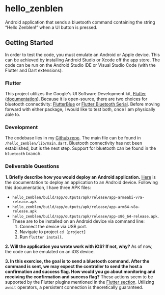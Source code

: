 # hello_zenblen
Android application that sends a bluetooth command containing the string “Hello Zenblen!” when a UI button is pressed.

## Getting Started
In order to test the code, you must emulate an Android or Apple device.
This can be achieved by installing Android Studio or Xcode off the app store. The code can be run on the Android Studio IDE or Visual Studio Code (with the Flutter and Dart extensions). 

### Flutter
This project utilizes the Google's UI Software Development kit, [Flutter](https://flutter.dev/) ([documentation](https://docs.flutter.dev/)). Because it is open-source, there are two choices for bluetooth connectivity: [FlutterBlue](https://pub.dev/packages/flutter_blue) or [Flutter Bluetooth Serial](https://pub.dev/packages/flutter_bluetooth_serial). Before moving forward with either package, I would like to test both, once I am physically able to. 

### Development
The codebase lies in my [Github repo](https://github.com/angelehernandez/hello_zenblen). The main file can be found in `/hello_zenblen/lib/main.dart`. Bluetooth connectivity has not been established, but is the next step. Support for bluetooth can be found in the `bluetooth` branch.

### Deliverable Questions
**1. Briefly describe how you would deploy an Android application.**
[Here](https://docs.flutter.dev/deployment/android) is the documentation to deploy an application to an Android device. Following this documentation, I have three APK files:
-   `hello_zenblen/build/app/outputs/apk/release/app-armeabi-v7a-release.apk`
-   `hello_zenblen/build/app/outputs/apk/release/app-arm64-v8a-release.apk`
-   `hello_zenblen/build/app/outputs/apk/release/app-x86_64-release.apk`.
These are to be installed on an Android device via command line:
	1. Connect the device via USB port.
	2. Navigate to project `cd [project]`
	3. Run `flutter install`.

**2. Will the application you wrote work with iOS? If not, why?**
As of now, the code can be emulated on an iOS device. 

**3. In this exercise, the goal is to send a bluetooth command. After the command is sent, we may expect the controller to send the host a confirmation and success flag. How would you go about monitoring and receiving the confirmation and success flag?**
These actions seem to be supported by the Flutter plugins mentioned in the [Flutter section](#Flutter). Utilizing `await` operators, a persistent connection is theoretically guaranteed. 